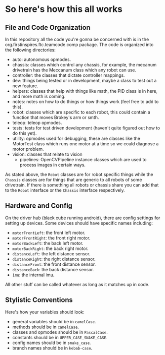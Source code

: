 # So here's how this all works

## File and Code Organization
In this repository all the code you're gonna be concerned with is in the org.firstinspires.ftc.teamcode.comp package. 
The code is organized into the following directories:
- auto: autonomous opmodes.
- chassis: classes which control any chassis, for example, the mecanum drivetrain has the Meccanum class which any robot can use.
- controller: the classes that dictate controller mappings.
- dev: things being tested or in development, maybe a class to test out a new feature.
- helpers: classes that help with things like math, the PID class is in here, and more math is coming.
- notes: notes on how to do things or how things work (feel free to add to this).
- robot: classes which are specific to each robot, this could contain a function that moves Brokey's arm or smth.
- teleop: teleop opmodes.
- tests: tests for test driven development (haven't quite figured out how to do this yet).
- utility: opmodes used for debugging, these are classes like the MotorTest class which runs one motor at a time so we could diagnose a motor problem.
- vision: classes that relate to vision
  - pipelines: OpenCVPipeline instance classes which are used to process images in certain ways.

As stated above, the `Robot` classes are for robot specific things while the `Chassis` classes are for things that are generic to all robots of some drivetrain.
If there is something all robots or chassis share you can add that to the `Robot` interface or the `Chassis` interface respectively.

## Hardware and Config
On the driver hub (black cube running android), there are config settings for setting up devices. 
Some devices should have specific names including:
   - `motorFrontLeft`: the front left motor.
   - `motorFrontRight`: the front right motor.
   - `motorBackLeft`: the back left motor.
   - `motorBackRight`: the back right motor.
   - `distanceLeft`: the left distance sensor.
   - `distanceRight`: the right distance sensor.
   - `distanceFront`: the front distance sensor.
   - `distanceBack`: the back distance sensor.
   - `imu`: the internal imu.

All other stuff can be called whatever as long as it matches up in code.

## Stylistic Conventions
Here's how your variables should look:
  - general variables should be in `camelCase`.
  - methods should be in `camelCase`.
  - classes and opmodes should be in `PascalCase`.
  - constants should be in `UPPER_CASE_SNAKE_CASE`.
  - config names should be in `snake_case`.
  - branch names should be in `kebab-case`.
